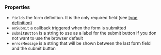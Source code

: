 ### Properties

* `fields` the form definition. It is the only required field (see [type definition](https://github.com/idris-maps/svelte-parts/blob/master/packages/form/index.d.ts))
* `onSubmit` a callback triggered when the form is submitted
* `submitButton` is a string to use as a label for the submit button if you don not want to use the browser default
* `errorMessage` is a string that will be shown between the last form field and the submit button

